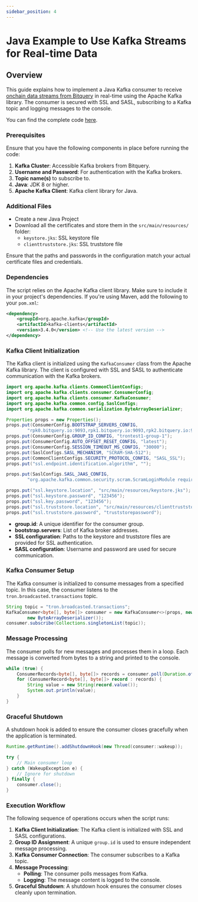```yaml
---
sidebar_position: 4
---
```


# Java Example to Use Kafka Streams for Real-time Data

## Overview

This guide explains how to implement a Java Kafka consumer to receive [onchain data streams from Bitquery](https://bitquery.io/products/streaming) in real-time using the Apache Kafka library. The consumer is secured with SSL and SASL, subscribing to a Kafka topic and logging messages to the console. 

You can find the complete code [here](https://github.com/bitquery/kafka-consumer-example).

### Prerequisites

Ensure that you have the following components in place before running the code:

1. **Kafka Cluster**: Accessible Kafka brokers from Bitquery.
2. **Username and Password**: For authentication with the Kafka brokers.
3. **Topic name(s)** to subscribe to.
4. **Java**: JDK 8 or higher.
5. **Apache Kafka Client**: Kafka client library for Java.

### Additional Files

- Create a new Java Project
- Download all the certificates and store them in the `src/main/resources/` folder:
  - `keystore.jks`: SSL keystore file
  - `clienttruststore.jks`: SSL truststore file

Ensure that the paths and passwords in the configuration match your actual certificate files and credentials.

### Dependencies

The script relies on the Apache Kafka client library. Make sure to include it in your project's dependencies. If you're using Maven, add the following to your `pom.xml`:

```xml
<dependency>
    <groupId>org.apache.kafka</groupId>
    <artifactId>kafka-clients</artifactId>
    <version>3.4.0</version> <!-- Use the latest version -->
</dependency>
```

### Kafka Client Initialization

The Kafka client is initialized using the `KafkaConsumer` class from the Apache Kafka library. The client is configured with SSL and SASL to authenticate communication with the Kafka brokers.

```java
import org.apache.kafka.clients.CommonClientConfigs;
import org.apache.kafka.clients.consumer.ConsumerConfig;
import org.apache.kafka.clients.consumer.KafkaConsumer;
import org.apache.kafka.common.config.SaslConfigs;
import org.apache.kafka.common.serialization.ByteArrayDeserializer;

Properties props = new Properties();
props.put(ConsumerConfig.BOOTSTRAP_SERVERS_CONFIG,
        "rpk0.bitquery.io:9093,rpk1.bitquery.io:9093,rpk2.bitquery.io:9093");
props.put(ConsumerConfig.GROUP_ID_CONFIG, "trontest1-group-1");
props.put(ConsumerConfig.AUTO_OFFSET_RESET_CONFIG, "latest");
props.put(ConsumerConfig.SESSION_TIMEOUT_MS_CONFIG, "30000");
props.put(SaslConfigs.SASL_MECHANISM, "SCRAM-SHA-512");
props.put(CommonClientConfigs.SECURITY_PROTOCOL_CONFIG, "SASL_SSL");
props.put("ssl.endpoint.identification.algorithm", "");

props.put(SaslConfigs.SASL_JAAS_CONFIG,
        "org.apache.kafka.common.security.scram.ScramLoginModule required username=\"ssss\" password=\"ssss\";");

props.put("ssl.keystore.location", "src/main/resources/keystore.jks");
props.put("ssl.keystore.password", "123456");
props.put("ssl.key.password", "123456");
props.put("ssl.truststore.location", "src/main/resources/clienttruststore.jks");
props.put("ssl.truststore.password", "truststorepassword");
```

- **group.id**: A unique identifier for the consumer group.
- **bootstrap.servers**: List of Kafka broker addresses.
- **SSL configuration**: Paths to the keystore and truststore files are provided for SSL authentication.
- **SASL configuration**: Username and password are used for secure communication.

### Kafka Consumer Setup

The Kafka consumer is initialized to consume messages from a specified topic. In this case, the consumer listens to the `tron.broadcasted.transactions` topic.

```java
String topic = "tron.broadcasted.transactions";
KafkaConsumer<byte[], byte[]> consumer = new KafkaConsumer<>(props, new ByteArrayDeserializer(),
        new ByteArrayDeserializer());
consumer.subscribe(Collections.singletonList(topic));
```

### Message Processing

The consumer polls for new messages and processes them in a loop. Each message is converted from bytes to a string and printed to the console.

```java
while (true) {
    ConsumerRecords<byte[], byte[]> records = consumer.poll(Duration.ofMillis(100));
    for (ConsumerRecord<byte[], byte[]> record : records) {
        String value = new String(record.value());
        System.out.println(value);
    }
}
```

### Graceful Shutdown

A shutdown hook is added to ensure the consumer closes gracefully when the application is terminated.

```java
Runtime.getRuntime().addShutdownHook(new Thread(consumer::wakeup));

try {
    // Main consumer loop
} catch (WakeupException e) {
    // Ignore for shutdown
} finally {
    consumer.close();
}
```

### Execution Workflow

The following sequence of operations occurs when the script runs:

1. **Kafka Client Initialization**: The Kafka client is initialized with SSL and SASL configurations.
2. **Group ID Assignment**: A unique `group.id` is used to ensure independent message processing.
3. **Kafka Consumer Connection**: The consumer subscribes to a Kafka topic.
4. **Message Processing**:
   - **Polling**: The consumer polls messages from Kafka.
   - **Logging**: The message content is logged to the console.
5. **Graceful Shutdown**: A shutdown hook ensures the consumer closes cleanly upon termination.


